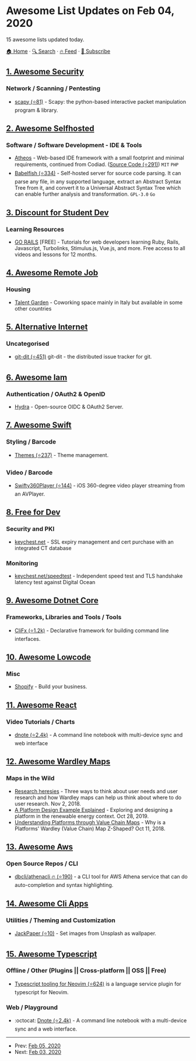 # Awesome List Updates on Feb 04, 2020

15 awesome lists updated today.

[🏠 Home](/README.md) · [🔍 Search](https://www.trackawesomelist.com/search/) · [🔥 Feed](https://www.trackawesomelist.com/rss.xml) · [📮 Subscribe](https://trackawesomelist.us17.list-manage.com/subscribe?u=d2f0117aa829c83a63ec63c2f&id=36a103854c)



## [1. Awesome Security](/content/sbilly/awesome-security/README.md)

### Network / Scanning / Pentesting

*   [scapy (⭐81)](https://github.com/gpotter2/awesome-scapy) - Scapy: the python-based interactive packet manipulation program & library.

## [2. Awesome Selfhosted](/content/awesome-selfhosted/awesome-selfhosted/README.md)

### Software / Software Development - IDE & Tools

*   [Atheos](https://www.atheos.io) - Web-based IDE framework with a small footprint and minimal requirements, continued from Codiad. ([Source Code (⭐291)](https://github.com/Atheos/Atheos)) `MIT` `PHP`
*   [Babelfish (⭐334)](https://github.com/bblfsh/bblfshd) - Self-hosted server for source code parsing. It can parse any file, in any supported language, extract an Abstract Syntax Tree from it, and convert it to a Universal Abstract Syntax Tree which can enable further analysis and transformation. `GPL-3.0` `Go`

## [3. Discount for Student Dev](/content/AchoArnold/discount-for-student-dev/README.md)

### Learning Resources

*   [GO RAILS](https://gorails.com/github-students) \[FREE] - Tutorials for web developers learning Ruby, Rails, Javascript, Turbolinks, Stimulus.js, Vue.js, and more. Free access to all videos and lessons for 12 months.

## [4. Awesome Remote Job](/content/lukasz-madon/awesome-remote-job/README.md)

### Housing

*   [Talent Garden](https://talentgarden.org/coworking/) - Coworking space mainly in Italy but available in some other countries

## [5. Alternative Internet](/content/redecentralize/alternative-internet/README.md)

### Uncategorised

*   [git-dit (⭐451)](https://github.com/neithernut/git-dit) git-dit - the distributed issue tracker for git.

## [6. Awesome Iam](/content/kdeldycke/awesome-iam/README.md)

### Authentication / OAuth2 & OpenID

*   [Hydra](https://gethydra.sh) - Open-source OIDC & OAuth2 Server.

## [7. Awesome Swift](/content/matteocrippa/awesome-swift/README.md)

### Styling / Barcode

*   [Themes (⭐237)](https://github.com/onmyway133/EasyTheme) - Theme management.

### Video / Barcode

*   [Swifty360Player (⭐144)](https://github.com/abdullahselek/Swifty360Player) - iOS 360-degree video player streaming from an AVPlayer.

## [8. Free for Dev](/content/ripienaar/free-for-dev/README.md)

### Security and PKI

*   [keychest.net](https://keychest.net) - SSL expiry management and cert purchase with an integrated CT database

### Monitoring

*   [keychest.net/speedtest](https://keychest.net/speedtest) - Independent speed test and TLS handshake latency test against Digital Ocean

## [9. Awesome Dotnet Core](/content/thangchung/awesome-dotnet-core/README.md)

### Frameworks, Libraries and Tools / Tools

*   [CliFx (⭐1.2k)](https://github.com/Tyrrrz/CliFx) - Declarative framework for building command line interfaces.

## [10. Awesome Lowcode](/content/antdimot/awesome-lowcode/README.md)

### Misc

*   [Shopify](https://shopify.com/) - Build your business.

## [11. Awesome React](/content/enaqx/awesome-react/README.md)

### Video Tutorials / Charts

*   [dnote (⭐2.4k)](https://github.com/dnote/dnote) - A command line notebook with multi-device sync and web interface

## [12. Awesome Wardley Maps](/content/wardley-maps-community/awesome-wardley-maps/README.md)

### Maps in the Wild

*   [Research heresies](https://www.myddelton.co.uk/blog/research-heresies) - Three ways to think about user needs and user research and how Wardley maps can help us think about where to do user research. Nov 2, 2018.
*   [A Platform Design Example Explained](https://stories.platformdesigntoolkit.com/pdt-bootcamp-example-explained-34e08f9dd4b3) - Exploring and designing a platform in the renewable energy context. Oct 28, 2019.
*   [Understanding Platforms through Value Chain Maps](https://stories.platformdesigntoolkit.com/platform-value-chain-z-shape-385f759faffa) - Why is a Platforms' Wardley (Value Chain) Map Z-Shaped? Oct 11, 2018.

## [13. Awesome Aws](/content/donnemartin/awesome-aws/README.md)

### Open Source Repos / CLI

*   [dbcli/athenacli :fire: (⭐190)](https://github.com/dbcli/athenacli) - a CLI tool for AWS Athena service that can do auto-completion and syntax highlighting.

## [14. Awesome Cli Apps](/content/agarrharr/awesome-cli-apps/README.md)

### Utilities / Theming and Customization

*   [JackPaper (⭐10)](https://github.com/jackel27/jackpaper) - Set images from Unsplash as wallpaper.

## [15. Awesome Typescript](/content/dzharii/awesome-typescript/README.md)

### Offline / Other (Plugins || Cross-platform || OSS || Free)

*   [Typescript tooling for Neovim (⭐624)](https://github.com/mhartington/nvim-typescript) is a language service plugin for typescript for Neovim.

### Web / Playground

*   :octocat: [Dnote (⭐2.4k)](https://github.com/dnote/dnote) - A command line notebook with a multi-device sync and a web interface.

---

- Prev: [Feb 05, 2020](/content/2020/02/05/README.md)
- Next: [Feb 03, 2020](/content/2020/02/03/README.md)